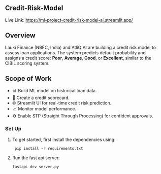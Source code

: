 ## Credit-Risk-Model

Live Link: https://ml-project-credit-risk-model-al.streamlit.app/

## Overview

Lauki Finance (NBFC, India) and AtliQ AI are building a credit risk model to assess loan applications. The system predicts default probability and assigns a credit score: **Poor**, **Average**, **Good**, or **Excellent**, similar to the CIBIL scoring system.

## Scope of Work
- 📊 Build ML model on historical loan data.
- 🧮 Create a credit scorecard.
- 🌐 Streamlit UI for real-time credit risk prediction.
- 📈 Monitor model performance.
- ⚙️ Enable STP (Straight Through Processing) for confident approvals.

### Set Up

1. To get started, first install the dependencies using:
    ```commandline
     pip install -r requirements.txt
    ```
   
2. Run the fast api server:
   ```commandline
   fastapi dev server.py
